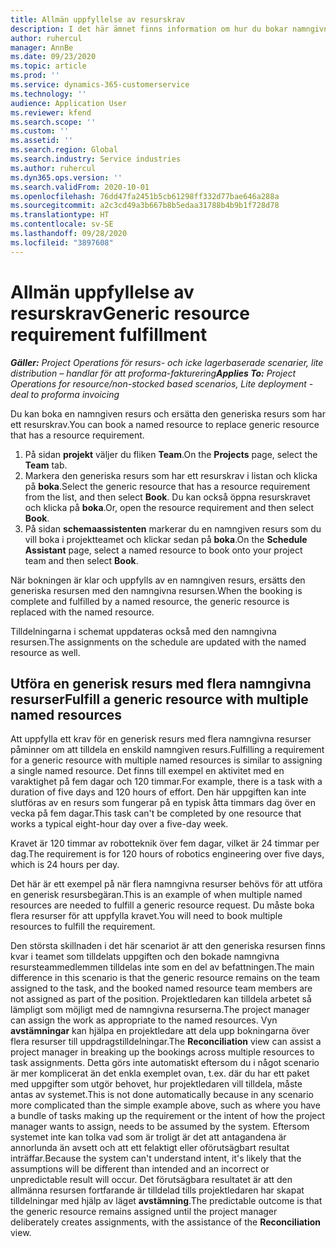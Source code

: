 ```yaml
---
title: Allmän uppfyllelse av resurskrav
description: I det här ämnet finns information om hur du bokar namngivna resurser för ett generiskt resursbehov.
author: ruhercul
manager: AnnBe
ms.date: 09/23/2020
ms.topic: article
ms.prod: ''
ms.service: dynamics-365-customerservice
ms.technology: ''
audience: Application User
ms.reviewer: kfend
ms.search.scope: ''
ms.custom: ''
ms.assetid: ''
ms.search.region: Global
ms.search.industry: Service industries
ms.author: ruhercul
ms.dyn365.ops.version: ''
ms.search.validFrom: 2020-10-01
ms.openlocfilehash: 76dd47fa2451b5cb61298ff332d77bae646a288a
ms.sourcegitcommit: a2c3cd49a3b667b8b5edaa31788b4b9b1f728d78
ms.translationtype: HT
ms.contentlocale: sv-SE
ms.lasthandoff: 09/28/2020
ms.locfileid: "3897608"
---
```

# <a name="generic-resource-requirement-fulfillment"></a><span data-ttu-id="dff57-103">Allmän uppfyllelse av resurskrav</span><span class="sxs-lookup"><span data-stu-id="dff57-103">Generic resource requirement fulfillment</span></span>

<span data-ttu-id="dff57-104">_**Gäller:** Project Operations för resurs- och icke lagerbaserade scenarier, lite distribution – handlar för att proforma-fakturering_</span><span class="sxs-lookup"><span data-stu-id="dff57-104">_**Applies To:** Project Operations for resource/non-stocked based scenarios, Lite deployment - deal to proforma invoicing_</span></span>

<span data-ttu-id="dff57-105">Du kan boka en namngiven resurs och ersätta den generiska resurs som har ett resurskrav.</span><span class="sxs-lookup"><span data-stu-id="dff57-105">You can book a named resource to replace generic resource that has a resource requirement.</span></span>

1. <span data-ttu-id="dff57-106">På sidan **projekt** väljer du fliken **Team**.</span><span class="sxs-lookup"><span data-stu-id="dff57-106">On the **Projects** page, select the **Team** tab.</span></span>
2. <span data-ttu-id="dff57-107">Markera den generiska resurs som har ett resurskrav i listan och klicka på **boka**.</span><span class="sxs-lookup"><span data-stu-id="dff57-107">Select the generic resource that has a resource requirement from the list, and then select **Book**.</span></span> <span data-ttu-id="dff57-108">Du kan också öppna resurskravet och klicka på **boka**.</span><span class="sxs-lookup"><span data-stu-id="dff57-108">Or, open the resource requirement and then select **Book**.</span></span>
3. <span data-ttu-id="dff57-109">På sidan **schemaassistenten** markerar du en namngiven resurs som du vill boka i projektteamet och klickar sedan på **boka**.</span><span class="sxs-lookup"><span data-stu-id="dff57-109">On the **Schedule Assistant** page, select a named resource to book onto your project team and then select **Book**.</span></span>

<span data-ttu-id="dff57-110">När bokningen är klar och uppfylls av en namngiven resurs, ersätts den generiska resursen med den namngivna resursen.</span><span class="sxs-lookup"><span data-stu-id="dff57-110">When the booking is complete and fulfilled by a named resource, the generic resource is replaced with the named resource.</span></span>

<span data-ttu-id="dff57-111">Tilldelningarna i schemat uppdateras också med den namngivna resursen.</span><span class="sxs-lookup"><span data-stu-id="dff57-111">The assignments on the schedule are updated with the named resource as well.</span></span>

## <a name="fulfill-a-generic-resource-with-multiple-named-resources"></a><span data-ttu-id="dff57-112">Utföra en generisk resurs med flera namngivna resurser</span><span class="sxs-lookup"><span data-stu-id="dff57-112">Fulfill a generic resource with multiple named resources</span></span>
<span data-ttu-id="dff57-113">Att uppfylla ett krav för en generisk resurs med flera namngivna resurser påminner om att tilldela en enskild namngiven resurs.</span><span class="sxs-lookup"><span data-stu-id="dff57-113">Fulfilling a requirement for a generic resource with multiple named resources is similar to assigning a single named resource.</span></span> <span data-ttu-id="dff57-114">Det finns till exempel en aktivitet med en varaktighet på fem dagar och 120 timmar.</span><span class="sxs-lookup"><span data-stu-id="dff57-114">For example, there is a task with a duration of five days and 120 hours of effort.</span></span> <span data-ttu-id="dff57-115">Den här uppgiften kan inte slutföras av en resurs som fungerar på en typisk åtta timmars dag över en vecka på fem dagar.</span><span class="sxs-lookup"><span data-stu-id="dff57-115">This task can't be completed by one resource that works a typical eight-hour day over a five-day week.</span></span> 

<span data-ttu-id="dff57-116">Kravet är 120 timmar av robotteknik över fem dagar, vilket är 24 timmar per dag.</span><span class="sxs-lookup"><span data-stu-id="dff57-116">The requirement is for 120 hours of robotics engineering over five days, which is 24 hours per day.</span></span>

<span data-ttu-id="dff57-117">Det här är ett exempel på när flera namngivna resurser behövs för att utföra en generisk resursbegäran.</span><span class="sxs-lookup"><span data-stu-id="dff57-117">This is an example of when multiple named resources are needed to fulfill a generic resource request.</span></span> <span data-ttu-id="dff57-118">Du måste boka flera resurser för att uppfylla kravet.</span><span class="sxs-lookup"><span data-stu-id="dff57-118">You will need to book multiple resources to fulfill the requirement.</span></span>

<span data-ttu-id="dff57-119">Den största skillnaden i det här scenariot är att den generiska resursen finns kvar i teamet som tilldelats uppgiften och den bokade namngivna resursteammedlemmen tilldelas inte som en del av befattningen.</span><span class="sxs-lookup"><span data-stu-id="dff57-119">The main difference in this scenario is that the generic resource remains on the team assigned to the task, and the booked named resource team members are not assigned as part of the position.</span></span> <span data-ttu-id="dff57-120">Projektledaren kan tilldela arbetet så lämpligt som möjligt med de namngivna resurserna.</span><span class="sxs-lookup"><span data-stu-id="dff57-120">The project manager can assign the work as appropriate to the named resources.</span></span> <span data-ttu-id="dff57-121">Vyn **avstämningar** kan hjälpa en projektledare att dela upp bokningarna över flera resurser till uppdragstilldelningar.</span><span class="sxs-lookup"><span data-stu-id="dff57-121">The **Reconciliation** view can assist a project manager in breaking up the bookings across multiple resources to task assignments.</span></span> <span data-ttu-id="dff57-122">Detta görs inte automatiskt eftersom du i något scenario är mer komplicerat än det enkla exemplet ovan, t.ex. där du har ett paket med uppgifter som utgör behovet, hur projektledaren vill tilldela, måste antas av systemet.</span><span class="sxs-lookup"><span data-stu-id="dff57-122">This is not done automatically because in any scenario more complicated than the simple example above, such as where you have a bundle of tasks making up the requirement or the intent of how the project manager wants to assign, needs to be assumed by the system.</span></span> <span data-ttu-id="dff57-123">Eftersom systemet inte kan tolka vad som är troligt är det att antagandena är annorlunda än avsett och att ett felaktigt eller oförutsägbart resultat inträffar.</span><span class="sxs-lookup"><span data-stu-id="dff57-123">Because the system can't understand intent, it's likely that the assumptions will be different than intended and an incorrect or unpredictable result will occur.</span></span> <span data-ttu-id="dff57-124">Det förutsägbara resultatet är att den allmänna resursen fortfarande är tilldelad tills projektledaren har skapat tilldelningar med hjälp av läget **avstämning**.</span><span class="sxs-lookup"><span data-stu-id="dff57-124">The predictable outcome is that the generic resource remains assigned until the project manager deliberately creates assignments, with the assistance of the **Reconciliation** view.</span></span>


